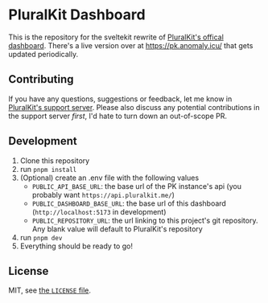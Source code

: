 # PluralKit Dashboard
This is the repository for the sveltekit rewrite of [PluralKit's offical dashboard](https://dash.pluralkit.me/). There's a live version over at https://pk.anomaly.icu/ that gets updated periodically.

## Contributing
If you have any questions, suggestions or feedback, let me know in [PluralKit's support server](https://discord.gg/PczBt78). Please also discuss any potential contributions in the support server *first*, I'd hate to turn down an out-of-scope PR.

## Development
1. Clone this repository
2. run `pnpm install`
3. (Optional) create an .env file with the following values
    - `PUBLIC_API_BASE_URL`: the base url of the PK instance's api (you probably want `https://api.pluralkit.me/`)
    - `PUBLIC_DASHBOARD_BASE_URL`: the base url of this dashboard (`http://localhost:5173` in development)
    - `PUBLIC_REPOSITORY_URL`: the url linking to this project's git repository. Any blank value will default to PluralKit's repository
4. run `pnpm dev`
5. Everything should be ready to go!

## License
MIT, see [the `LICENSE` file](./LICENSE).